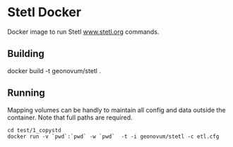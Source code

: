 # Stetl Docker

Docker image to run Stetl www.stetl.org commands.

## Building

docker build -t geonovum/stetl .

## Running

Mapping volumes can be handly to maintain all config and data outside the container. 
Note that full paths are required.

	cd test/1_copystd
	docker run -v `pwd`:`pwd` -w `pwd`  -t -i geonovum/stetl -c etl.cfg   
